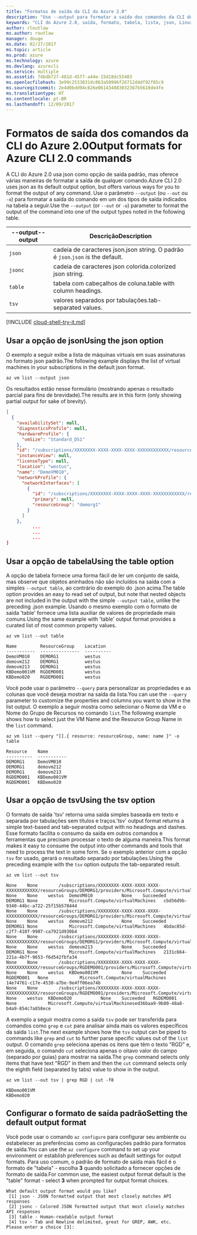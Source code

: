 ```yaml
---
title: "Formatos de saída da CLI do Azure 2.0"
description: "Use --output para formatar a saída dos comandos da CLI do Azure 2.0 para tabelas, listas ou json."
keywords: "CLI do Azure 2.0, saída, formato, tabela, lista, json, Linux, Mac, Windows, OS X"
author: rloutlaw
ms.author: routlaw
manager: douge
ms.date: 02/27/2017
ms.topic: article
ms.prod: azure
ms.technology: azure
ms.devlang: azurecli
ms.service: multiple
ms.assetid: 74bdb727-481d-45f7-a44e-15d18dc55483
ms.openlocfilehash: 3e99c2533031dc063a50996f26712d4df92f65c9
ms.sourcegitcommit: 2e4d0bdd94c626e061434883032367b5619de4fe
ms.translationtype: HT
ms.contentlocale: pt-BR
ms.lasthandoff: 12/09/2017
---
```

# <a name="output-formats-for-azure-cli-20-commands"></a><span data-ttu-id="3878a-104">Formatos de saída dos comandos da CLI do Azure 2.0</span><span class="sxs-lookup"><span data-stu-id="3878a-104">Output formats for Azure CLI 2.0 commands</span></span>

<span data-ttu-id="3878a-105">A CLI do Azure 2.0 usa json como opção de saída padrão, mas oferece várias maneiras de formatar a saída de qualquer comando.</span><span class="sxs-lookup"><span data-stu-id="3878a-105">Azure CLI 2.0 uses json as its default output option, but offers various ways for you to format the output of any command.</span></span>  <span data-ttu-id="3878a-106">Use o parâmetro `--output` (ou `--out` ou `-o`) para formatar a saída do comando em um dos tipos de saída indicados na tabela a seguir.</span><span class="sxs-lookup"><span data-stu-id="3878a-106">Use the `--output` (or `--out` or `-o`) parameter to format the output of the command into one of the output types noted in the following table.</span></span>

<span data-ttu-id="3878a-107">--output</span><span class="sxs-lookup"><span data-stu-id="3878a-107">--output</span></span> | <span data-ttu-id="3878a-108">Descrição</span><span class="sxs-lookup"><span data-stu-id="3878a-108">Description</span></span>
---------|-------------------------------
`json`   | <span data-ttu-id="3878a-109">cadeia de caracteres json.</span><span class="sxs-lookup"><span data-stu-id="3878a-109">json string.</span></span> <span data-ttu-id="3878a-110">O padrão é `json`.</span><span class="sxs-lookup"><span data-stu-id="3878a-110">`json` is the default.</span></span>
`jsonc`  | <span data-ttu-id="3878a-111">cadeia de caracteres json colorida.</span><span class="sxs-lookup"><span data-stu-id="3878a-111">colorized json string.</span></span>
`table`  | <span data-ttu-id="3878a-112">tabela com cabeçalhos de coluna.</span><span class="sxs-lookup"><span data-stu-id="3878a-112">table with column headings.</span></span>
`tsv`    | <span data-ttu-id="3878a-113">valores separados por tabulações.</span><span class="sxs-lookup"><span data-stu-id="3878a-113">tab-separated values.</span></span>

[!INCLUDE [cloud-shell-try-it.md](includes/cloud-shell-try-it.md)]

## <a name="using-the-json-option"></a><span data-ttu-id="3878a-114">Usar a opção de json</span><span class="sxs-lookup"><span data-stu-id="3878a-114">Using the json option</span></span>

<span data-ttu-id="3878a-115">O exemplo a seguir exibe a lista de máquinas virtuais em suas assinaturas no formato json padrão.</span><span class="sxs-lookup"><span data-stu-id="3878a-115">The following example displays the list of virtual machines in your subscriptions in the default json format.</span></span>

```azurecli-interactive
az vm list --output json
```

<span data-ttu-id="3878a-116">Os resultados estão nesse formulário (mostrando apenas o resultado parcial para fins de brevidade).</span><span class="sxs-lookup"><span data-stu-id="3878a-116">The results are in this form (only showing partial output for sake of brevity).</span></span>

```json
[
  {
    "availabilitySet": null,
    "diagnosticsProfile": null,
    "hardwareProfile": {
      "vmSize": "Standard_DS1"
    },
    "id": "/subscriptions/XXXXXXXX-XXXX-XXXX-XXXX-XXXXXXXXXXXX/resourceGroups/DEMORG1/providers/Microsoft.Compute/virtualMachines/DemoVM010",
    "instanceView": null,
    "licenseType": null,
    "location": "westus",
    "name": "DemoVM010",
    "networkProfile": {
      "networkInterfaces": [
        {
          "id": "/subscriptions/XXXXXXXX-XXXX-XXXX-XXXX-XXXXXXXXXXXX/resourceGroups/demorg1/providers/Microsoft.Network/networkInterfaces/DemoVM010VMNic",
          "primary": null,
          "resourceGroup": "demorg1"
        }
      ]
    },
          ...
          ...
          ...
]
```

## <a name="using-the-table-option"></a><span data-ttu-id="3878a-117">Usar a opção de tabela</span><span class="sxs-lookup"><span data-stu-id="3878a-117">Using the table option</span></span>

<span data-ttu-id="3878a-118">A opção de tabela fornece uma forma fácil de ler um conjunto de saída, mas observe que objetos aninhados não são incluídos na saída com a simples `--output table`, ao contrário do exemplo do .json acima.</span><span class="sxs-lookup"><span data-stu-id="3878a-118">The table option provides an easy to read set of output, but note that nested objects are not included in the output with the simple `--output table`, unlike the preceding .json example.</span></span>  <span data-ttu-id="3878a-119">Usando o mesmo exemplo com o formato de saída 'table' fornece uma lista auxiliar de valores de propriedade mais comuns.</span><span class="sxs-lookup"><span data-stu-id="3878a-119">Using the same example with 'table' output format provides a curated list of most common property values.</span></span>

```azurecli-interactive
az vm list --out table
```

```
Name         ResourceGroup    Location
-----------  ---------------  ----------
DemoVM010    DEMORG1          westus
demovm212    DEMORG1          westus
demovm213    DEMORG1          westus
KBDemo001VM  RGDEMO001        westus
KBDemo020    RGDEMO001        westus
```

<span data-ttu-id="3878a-120">Você pode usar o parâmetro `--query` para personalizar as propriedades e as colunas que você deseja mostrar na saída da lista.</span><span class="sxs-lookup"><span data-stu-id="3878a-120">You can use the `--query` parameter to customize the properties and columns you want to show in the list output.</span></span> <span data-ttu-id="3878a-121">O exemplo a seguir mostra como selecionar o Nome da VM e o Nome do Grupo de Recursos no comando `list`.</span><span class="sxs-lookup"><span data-stu-id="3878a-121">The following example shows how to select just the VM Name and the Resource Group Name in the `list` command.</span></span>

```azurecli-interactive
az vm list --query "[].{ resource: resourceGroup, name: name }" -o table
```

```
Resource    Name
----------  -----------
DEMORG1     DemoVM010
DEMORG1     demovm212
DEMORG1     demovm213
RGDEMO001   KBDemo001VM
RGDEMO001   KBDemo020
```

## <a name="using-the-tsv-option"></a><span data-ttu-id="3878a-122">Usar a opção de tsv</span><span class="sxs-lookup"><span data-stu-id="3878a-122">Using the tsv option</span></span>

<span data-ttu-id="3878a-123">O formato de saída 'tsv' retorna uma saída simples baseada em texto e separada por tabulações sem títulos e traços.</span><span class="sxs-lookup"><span data-stu-id="3878a-123">'tsv' output format returns a simple text-based and tab-separated output with no headings and dashes.</span></span> <span data-ttu-id="3878a-124">Esse formato facilita o consumo da saída em outros comandos e ferramentas que precisam processar o texto de alguma maneira.</span><span class="sxs-lookup"><span data-stu-id="3878a-124">This format makes it easy to consume the output into other commands and tools that need to process the text in some form.</span></span> <span data-ttu-id="3878a-125">Se o exemplo anterior com a opção `tsv` for usado, gerará o resultado separado por tabulações.</span><span class="sxs-lookup"><span data-stu-id="3878a-125">Using the preceding example with the `tsv` option outputs the tab-separated result.</span></span>

```azurecli-interactive
az vm list --out tsv
```

```
None    None        /subscriptions/XXXXXXXX-XXXX-XXXX-XXXX-XXXXXXXXXXXX/resourceGroups/DEMORG1/providers/Microsoft.Compute/virtualMachines/DemoVM010    None    None    westus  DemoVM010           None    Succeeded   DEMORG1 None            Microsoft.Compute/virtualMachines   cbd56d9b-9340-44bc-a722-25f15b578444
None    None        /subscriptions/XXXXXXXX-XXXX-XXXX-XXXX-XXXXXXXXXXXX/resourceGroups/DEMORG1/providers/Microsoft.Compute/virtualMachines/demovm212    None    None    westus  demovm212           None    Succeeded   DEMORG1 None            Microsoft.Compute/virtualMachines   4bdac85d-c2f7-410f-9907-ca7921d930b4
None    None        /subscriptions/XXXXXXXX-XXXX-XXXX-XXXX-XXXXXXXXXXXX/resourceGroups/DEMORG1/providers/Microsoft.Compute/virtualMachines/demovm213    None    None    westus  demovm213           None    Succeeded   DEMORG1 None            Microsoft.Compute/virtualMachines   2131c664-221a-4b7f-9653-f6d542fbfa34
None    None        /subscriptions/XXXXXXXX-XXXX-XXXX-XXXX-XXXXXXXXXXXX/resourceGroups/RGDEMO001/providers/Microsoft.Compute/virtualMachines/KBDemo001VM    None    None    westus  KBDemo001VM         None    Succeeded   RGDEMO001   None            Microsoft.Compute/virtualMachines   14e74761-c17e-4530-a7be-9e4ff06ea74b
None    None        /subscriptions/XXXXXXXX-XXXX-XXXX-XXXX-XXXXXXXXXXXX/resourceGroups/RGDEMO001/providers/Microsoft.Compute/virtualMachines/KBDemo02None   None    westus  KBDemo020           None    Succeeded   RGDEMO001   None            Microsoft.Compute/virtualMachinesed36baa9-9b80-48a8-b4a9-854c7a858ece
```

<span data-ttu-id="3878a-126">A exemplo a seguir mostra como a saída `tsv` pode ser transferida para comandos como `grep` e `cut` para analisar ainda mais os valores específicos da saída `list`.</span><span class="sxs-lookup"><span data-stu-id="3878a-126">The next example shows how the `tsv` output can be piped to commands like `grep` and `cut` to further parse specific values out of the `list` output.</span></span> <span data-ttu-id="3878a-127">O comando `grep` seleciona apenas os itens que têm o texto "RGD" e, em seguida, o comando `cut` seleciona apenas o oitavo valor do campo (separado por guias) para mostrar na saída.</span><span class="sxs-lookup"><span data-stu-id="3878a-127">The `grep` command selects only items that have text "RGD" in them and then the `cut` command selects only the eighth field (separated by tabs) value to show in the output.</span></span>

```azurecli
az vm list --out tsv | grep RGD | cut -f8
```

```
KBDemo001VM
KBDemo020
```

## <a name="setting-the-default-output-format"></a><span data-ttu-id="3878a-128">Configurar o formato de saída padrão</span><span class="sxs-lookup"><span data-stu-id="3878a-128">Setting the default output format</span></span>

<span data-ttu-id="3878a-129">Você pode usar o comando `az configure` para configurar seu ambiente ou estabelecer as preferências como as configurações padrão para formatos de saída.</span><span class="sxs-lookup"><span data-stu-id="3878a-129">You can use the `az configure` command to set up your environment or establish preferences such as default settings for output formats.</span></span> <span data-ttu-id="3878a-130">Para uso comum, o padrão de formato de saída mais fácil é o formato de "tabela" - escolha **3** quando solicitado a fornecer opções de formato de saída.</span><span class="sxs-lookup"><span data-stu-id="3878a-130">For common use, the easiest output format default is the "table" format - select **3** when prompted for output format choices.</span></span>

```
What default output format would you like?
 [1] json - JSON formatted output that most closely matches API responses
 [2] jsonc - Colored JSON formatted output that most closely matches API responses
 [3] table - Human-readable output format
 [4] tsv - Tab and Newline delimited, great for GREP, AWK, etc.
Please enter a choice [3]:
```